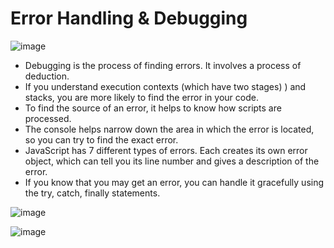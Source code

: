 # Error Handling & Debugging

![image](https://www.valentinog.com/blog/static/199d49f6c5443ce3336c96cf4e2395f8/ee604/error-handling-javascript.png)

* Debugging is the process of finding errors. It involves a process of deduction.
* If you understand execution contexts (which have two stages) ) and stacks, you are more likely to find the error in your code.
* To find the source of an error, it helps to know how scripts are processed.
* The console helps narrow down the area in which the error is located, so you can try to find the exact error.
* JavaScript has 7 different types of errors. Each creates
its own error object, which can tell you its line number and gives a description of the error.
* If you know that you may get an error, you can handle it gracefully using the try, catch, finally statements.

![image](https://www.valentinog.com/blog/static/199d49f6c5443ce3336c96cf4e2395f8/ee604/error-handling-javascript.png)

![image](https://codespeedy.com/wp-content/uploads/2020/06/try-catch-flow-1.png)